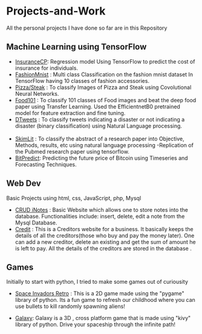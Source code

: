 # Projects-and-Work
All the personal projects I have done so far are in this Repository

## Machine Learning using TensorFlow
- [InsuranceCP](https://github.com/prathamshankwalker/Projects-and-Work/blob/main/Machine%20Learning/regression_Insurance_prediction.ipynb)</b>: Regression model Using TensorFlow to predict the cost of insurance for individuals. 
- [FashionMnist](https://github.com/prathamshankwalker/Projects-and-Work/blob/main/Machine%20Learning/classification_fashion_mnist.ipynb) : Multi class Classification on the fashion mnist dataset In TensorFlow having 10 classes of fashion accessories.
- [Pizza/Steak](https://github.com/prathamshankwalker/Projects-and-Work/blob/main/Machine%20Learning/CNN_Pizza_Steak.ipynb) : To classify Images of Pizza and Steak using Covolutional Neural Networks.
- [Food101](https://github.com/prathamshankwalker/Projects-and-Work/blob/main/Machine%20Learning/CNN_Transfer_learning_food101_project.ipynb) : To classify 101 classes of Food images and beat the deep food paper using Transfer Learning. Used the EfficientnetB0 pretrained model for feature extraction and fine tuning.
- [DTweets](https://github.com/prathamshankwalker/Projects-and-Work/blob/main/Machine%20Learning/DTweets_NLP.ipynb) : To classify tweets indicating a disaster or not indicating a disaster (binary classification) using Natural Language processing.</li><br>
-  [SkimLit](https://github.com/prathamshankwalker/Projects-and-Work/blob/main/Machine%20Learning/SkimLit_NLP.ipynb) : To classify the abstract of a research paper into Objective, Methods, results, etc using natural language processing -Replication of the Pubmed research paper using tensorflow.
- [BitPredict](https://github.com/prathamshankwalker/Projects-and-Work/blob/main/Machine%20Learning/BitPredict_Timeseries_and_Forecasting.ipynb): Predicting the future price of Bitcoin using Timeseries and Forecasting Techniques.
    
## Web Dev
Basic Projects using html, css, JavaScript, php, Mysql

- [CRUD iNotes](https://github.com/prathamshankwalker/Projects-and-Work/tree/main/Web%20Dev/CRUD) : Basic Website which allows one to store notes into the database. Functionalities include: insert, delete, edit a note from the Mysql Database.
- [Credit](https://github.com/prathamshankwalker/Projects-and-Work/tree/main/Web%20Dev/credit) : This is a Creditors website for a business. It basically keeps the details of all the creditors(those who buy and pay the money later).
 One can add a new creditor, delete an existing and get the sum of amount he is left to pay. All the details of the creditors are stored in the database .<br>
 
 ## Games
  Initially to start with python, I tried to make some games out of curiousity

- [Space Invadors Retro](https://github.com/prathamshankwalker/Projects-and-Work/tree/main/Games/Space%20Invadors) : This is a 2D game made using the "pygame" library of python. Its a fun game to refresh our childhood where you can use bullets to kill randomly spawning aliens! 

- [Galaxy](https://github.com/prathamshankwalker/Projects-and-Work/tree/main/Games/Galaxy/): Galaxy is a 3D , cross platform game that is made using "kivy" library of python. Drive your spaceship through the infinite path!
 
 
 
 
